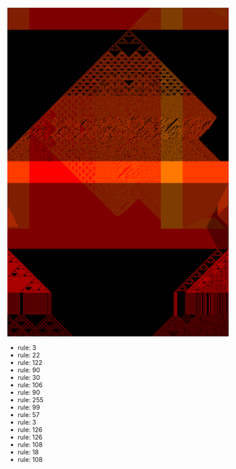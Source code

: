![photo](./output.png) 
 * rule: 3
* rule: 22
* rule: 122
* rule: 90
* rule: 30
* rule: 106
* rule: 90
* rule: 255
* rule: 99
* rule: 57
* rule: 3
* rule: 126
* rule: 126
* rule: 108
* rule: 18
* rule: 108
